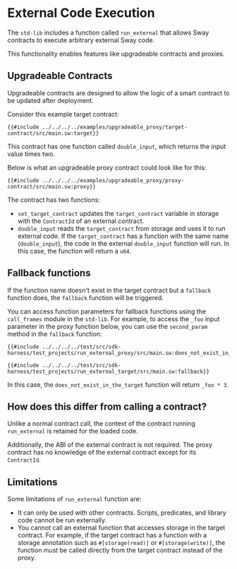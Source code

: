 # External Code Execution

The `std-lib` includes a function called `run_external` that allows Sway contracts to execute arbitrary external Sway code.

This functionality enables features like upgradeable contracts and
proxies.

## Upgradeable Contracts

Upgradeable contracts are designed to allow the logic of a smart contract to be updated after deployment.

Consider this example target contract:

```sway
{{#include ../../../../examples/upgradeable_proxy/target-contract/src/main.sw:target}}
```

This contract has one function called `double_input`, which returns the input value times two.

Below is what an upgradeable proxy contract could look like for this:

```sway
{{#include ../../../../examples/upgradeable_proxy/proxy-contract/src/main.sw:proxy}}
```

The contract has two functions:

- `set_target_contract` updates the `target_contract` variable in storage with the `ContractId` of an external contract.
- `double_input` reads the `target_contract` from storage and uses it to run external code. If the `target_contract` has a function with the same name (`double_input`), the code in the external `double_input` function will run.
In this case, the function will return a `u64`.

## Fallback functions

If the function name doesn't exist in the target contract but a `fallback` function does, the `fallback` function will be triggered.

You can access function parameters for fallback functions using the `call_frames` module in the `std-lib`.
For example, to access the `_foo` input parameter in the proxy function below, you can use the `second_param` method in the `fallback` function:

```sway
{{#include ../../../../test/src/sdk-harness/test_projects/run_external_proxy/src/main.sw:does_not_exist_in_the_target}}
```

```sway
{{#include ../../../../test/src/sdk-harness/test_projects/run_external_target/src/main.sw:fallback}}
```

In this case, the `does_not_exist_in_the_target` function will return `_foo * 3`.

## How does this differ from calling a contract?

Unlike a normal contract call, the context of the contract running
`run_external` is retained for the loaded code.

Additionally, the ABI of the external contract is not required. The proxy contract has no knowledge of the external contract except for its `ContractId`.

## Limitations

Some limitations of `run_external` function are:

- It can only be used with other contracts. Scripts, predicates, and library code cannot be run externally.
- You cannot call an external function that accesses storage in the target contract. For example, if the target contract has a function with a storage annotation such as `#[storage(read)]` or `#[storage(write)]`, the function must be called directly from the target contract instead of the proxy.
